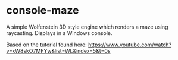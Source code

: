 # console-maze

A simple Wolfenstein 3D style engine which renders a maze using raycasting.  Displays in a Windows console.

Based on the tutorial found here: https://www.youtube.com/watch?v=xW8skO7MFYw&list=WL&index=5&t=0s
